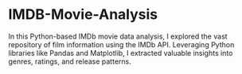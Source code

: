 # IMDB-Movie-Analysis
 In this Python-based IMDb movie data analysis, I explored the vast repository of film information using the IMDb API. Leveraging Python libraries like Pandas and Matplotlib, I extracted valuable insights into genres, ratings, and release patterns. 
